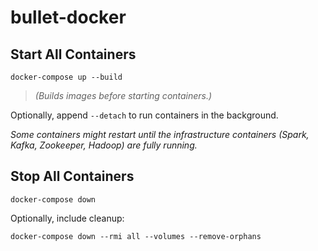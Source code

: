 # bullet-docker

## Start All Containers

```plain
docker-compose up --build
```

> _(Builds images before starting containers.)_

Optionally, append `--detach` to run containers in the background.

_Some containers might restart until the infrastructure containers (Spark, Kafka, Zookeeper, Hadoop) are fully running._

## Stop All Containers

```plain
docker-compose down
```

Optionally, include cleanup:

```plain
docker-compose down --rmi all --volumes --remove-orphans
```
